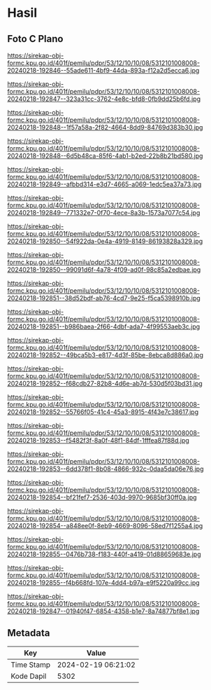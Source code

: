 # Hasil

## Foto C Plano

https://sirekap-obj-formc.kpu.go.id/401f/pemilu/pdpr/53/12/10/10/08/5312101008008-20240218-192846--55ade611-4bf9-44da-893a-f12a2d5ecca6.jpg

https://sirekap-obj-formc.kpu.go.id/401f/pemilu/pdpr/53/12/10/10/08/5312101008008-20240218-192847--323a31cc-3762-4e8c-bfd8-0fb9dd25b6fd.jpg

https://sirekap-obj-formc.kpu.go.id/401f/pemilu/pdpr/53/12/10/10/08/5312101008008-20240218-192848--1f57a58a-2f82-4664-8dd9-84769d383b30.jpg

https://sirekap-obj-formc.kpu.go.id/401f/pemilu/pdpr/53/12/10/10/08/5312101008008-20240218-192848--6d5b48ca-85f6-4ab1-b2ed-22b8b21bd580.jpg

https://sirekap-obj-formc.kpu.go.id/401f/pemilu/pdpr/53/12/10/10/08/5312101008008-20240218-192849--afbbd314-e3d7-4665-a069-1edc5ea37a73.jpg

https://sirekap-obj-formc.kpu.go.id/401f/pemilu/pdpr/53/12/10/10/08/5312101008008-20240218-192849--771332e7-0f70-4ece-8a3b-1573a7077c54.jpg

https://sirekap-obj-formc.kpu.go.id/401f/pemilu/pdpr/53/12/10/10/08/5312101008008-20240218-192850--54f922da-0e4a-4919-8149-86193828a329.jpg

https://sirekap-obj-formc.kpu.go.id/401f/pemilu/pdpr/53/12/10/10/08/5312101008008-20240218-192850--99091d6f-4a78-4f09-ad0f-98c85a2edbae.jpg

https://sirekap-obj-formc.kpu.go.id/401f/pemilu/pdpr/53/12/10/10/08/5312101008008-20240218-192851--38d52bdf-ab76-4cd7-9e25-f5ca5398910b.jpg

https://sirekap-obj-formc.kpu.go.id/401f/pemilu/pdpr/53/12/10/10/08/5312101008008-20240218-192851--b986baea-2f66-4dbf-ada7-4f99553aeb3c.jpg

https://sirekap-obj-formc.kpu.go.id/401f/pemilu/pdpr/53/12/10/10/08/5312101008008-20240218-192852--49bca5b3-e817-4d3f-85be-8ebca8d886a0.jpg

https://sirekap-obj-formc.kpu.go.id/401f/pemilu/pdpr/53/12/10/10/08/5312101008008-20240218-192852--f68cdb27-82b8-4d6e-ab7d-530d5f03bd31.jpg

https://sirekap-obj-formc.kpu.go.id/401f/pemilu/pdpr/53/12/10/10/08/5312101008008-20240218-192852--55766f05-41c4-45a3-8915-4f43e7c38617.jpg

https://sirekap-obj-formc.kpu.go.id/401f/pemilu/pdpr/53/12/10/10/08/5312101008008-20240218-192853--f5482f3f-8a0f-48f1-84df-1fffea87f88d.jpg

https://sirekap-obj-formc.kpu.go.id/401f/pemilu/pdpr/53/12/10/10/08/5312101008008-20240218-192853--6dd378f1-8b08-4866-932c-0daa5da06e76.jpg

https://sirekap-obj-formc.kpu.go.id/401f/pemilu/pdpr/53/12/10/10/08/5312101008008-20240218-192854--bf21fef7-2536-403d-9970-9685bf30ff0a.jpg

https://sirekap-obj-formc.kpu.go.id/401f/pemilu/pdpr/53/12/10/10/08/5312101008008-20240218-192854--a848ee0f-8eb9-4669-8096-58ed7f1255a4.jpg

https://sirekap-obj-formc.kpu.go.id/401f/pemilu/pdpr/53/12/10/10/08/5312101008008-20240218-192855--0476b738-f183-440f-a419-01d88659683e.jpg

https://sirekap-obj-formc.kpu.go.id/401f/pemilu/pdpr/53/12/10/10/08/5312101008008-20240218-192855--f4b668fd-107e-4dd4-b97a-e9f5220a99cc.jpg

https://sirekap-obj-formc.kpu.go.id/401f/pemilu/pdpr/53/12/10/10/08/5312101008008-20240218-192847--01940f47-6854-4358-b1e7-8a74877bf8e1.jpg


## Metadata

| Key        | Value               |
| ---------- | ------------------- |
| Time Stamp | 2024-02-19 06:21:02 |
| Kode Dapil | 5302                |



